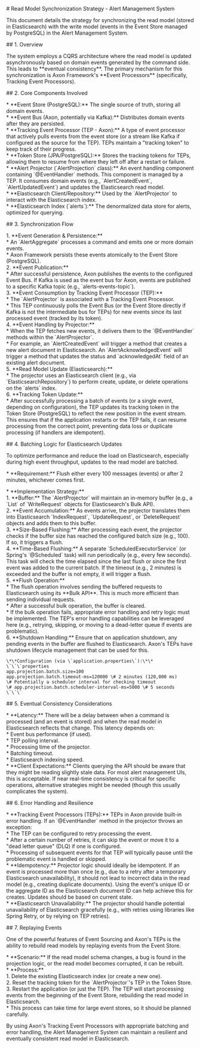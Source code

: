 \# Read Model Synchronization Strategy \- Alert Management System

This document details the strategy for synchronizing the read model (stored in Elasticsearch) with the write model (events in the Event Store managed by PostgreSQL) in the Alert Management System.

\#\# 1\. Overview

The system employs a CQRS architecture where the read model is updated asynchronously based on domain events generated by the command side. This leads to \*\*eventual consistency\*\*. The primary mechanism for this synchronization is Axon Framework's \*\*Event Processors\*\* (specifically, Tracking Event Processors).

\#\# 2\. Core Components Involved

\* \*\*Event Store (PostgreSQL):\*\* The single source of truth, storing all domain events.  
\* \*\*Event Bus (Axon, potentially via Kafka):\*\* Distributes domain events after they are persisted.  
\* \*\*Tracking Event Processor (TEP \- Axon):\*\* A type of event processor that actively pulls events from the event store (or a stream like Kafka if configured as the source for the TEP). TEPs maintain a "tracking token" to keep track of their progress.  
    \* \*\*Token Store (JPA/PostgreSQL):\*\* Stores the tracking tokens for TEPs, allowing them to resume from where they left off after a restart or failure.  
\* \*\*Alert Projector (\`AlertProjection\` class):\*\* An event handling component containing \`@EventHandler\` methods. This component is managed by a TEP. It consumes domain events (e.g., \`AlertCreatedEvent\`, \`AlertUpdatedEvent\`) and updates the Elasticsearch read model.  
\* \*\*Elasticsearch Client/Repository:\*\* Used by the \`AlertProjector\` to interact with the Elasticsearch index.  
\* \*\*Elasticsearch Index (\`alerts\`):\*\* The denormalized data store for alerts, optimized for querying.

\#\# 3\. Synchronization Flow

1\.  \*\*Event Generation & Persistence:\*\*  
    \* An \`AlertAggregate\` processes a command and emits one or more domain events.  
    \* Axon Framework persists these events atomically to the Event Store (PostgreSQL).  
2\.  \*\*Event Publication:\*\*  
    \* After successful persistence, Axon publishes the events to the configured Event Bus. If Kafka is used as the event bus for Axon, events are published to a specific Kafka topic (e.g., \`alerts-events-topic\`).  
3\.  \*\*Event Consumption by Tracking Event Processor (TEP):\*\*  
    \* The \`AlertProjector\` is associated with a Tracking Event Processor.  
    \* This TEP continuously polls the Event Bus (or the Event Store directly if Kafka is not the intermediate bus for TEPs) for new events since its last processed event (tracked by its token).  
4\.  \*\*Event Handling by Projector:\*\*  
    \* When the TEP fetches new events, it delivers them to the \`@EventHandler\` methods within the \`AlertProjector\`.  
    \* For example, an \`AlertCreatedEvent\` will trigger a method that creates a new alert document in Elasticsearch. An \`AlertAcknowledgedEvent\` will trigger a method that updates the status and \`acknowledgedAt\` field of an existing alert document.  
5\.  \*\*Read Model Update (Elasticsearch):\*\*  
    \* The projector uses an Elasticsearch client (e.g., via \`ElasticsearchRepository\`) to perform create, update, or delete operations on the \`alerts\` index.  
6\.  \*\*Tracking Token Update:\*\*  
    \* After successfully processing a batch of events (or a single event, depending on configuration), the TEP updates its tracking token in the Token Store (PostgreSQL) to reflect the new position in the event stream. This ensures that if the application restarts or the TEP fails, it can resume processing from the correct point, preventing data loss or duplicate processing (if handlers are idempotent).

\#\# 4\. Batching Logic for Elasticsearch Updates

To optimize performance and reduce the load on Elasticsearch, especially during high event throughput, updates to the read model are batched.

\* \*\*Requirement:\*\* Flush either every 100 messages (events) or after 2 minutes, whichever comes first.

\* \*\*Implementation Strategy:\*\*  
    1\.  \*\*Buffer:\*\* The \`AlertProjector\` will maintain an in-memory buffer (e.g., a \`List\` of \`WriteRequest\` objects for Elasticsearch's Bulk API).  
    2\.  \*\*Event Accumulation:\*\* As events arrive, the projector translates them into Elasticsearch \`IndexRequest\`, \`UpdateRequest\`, or \`DeleteRequest\` objects and adds them to this buffer.  
    3\.  \*\*Size-Based Flushing:\*\* After processing each event, the projector checks if the buffer size has reached the configured batch size (e.g., 100). If so, it triggers a flush.  
    4\.  \*\*Time-Based Flushing:\*\* A separate \`ScheduledExecutorService\` (or Spring's \`@Scheduled\` task) will run periodically (e.g., every few seconds). This task will check the time elapsed since the last flush or since the first event was added to the current batch. If the timeout (e.g., 2 minutes) is exceeded and the buffer is not empty, it will trigger a flush.  
    5\.  \*\*Flush Operation:\*\*  
        \* The flush operation involves sending the buffered requests to Elasticsearch using its \*\*Bulk API\*\*. This is much more efficient than sending individual requests.  
        \* After a successful bulk operation, the buffer is cleared.  
        \* If the bulk operation fails, appropriate error handling and retry logic must be implemented. The TEP's error handling capabilities can be leveraged here (e.g., retrying, skipping, or moving to a dead-letter queue if events are problematic).  
    6\.  \*\*Shutdown Handling:\*\* Ensure that on application shutdown, any pending events in the buffer are flushed to Elasticsearch. Axon's TEPs have shutdown lifecycle management that can be used for this.

    \*\*Configuration (via \`application.properties\`):\*\*  
    \`\`\`properties  
    app.projection.batch.size=100  
    app.projection.batch.timeout-ms=120000 \# 2 minutes (120,000 ms)  
    \# Potentially a scheduler interval for checking timeout  
    \# app.projection.batch.scheduler-interval-ms=5000 \# 5 seconds  
    \`\`\`

\#\# 5\. Eventual Consistency Considerations

\* \*\*Latency:\*\* There will be a delay between when a command is processed (and an event is stored) and when the read model in Elasticsearch reflects that change. This latency depends on:  
    \* Event bus performance (if used).  
    \* TEP polling interval.  
    \* Processing time of the projector.  
    \* Batching timeout.  
    \* Elasticsearch indexing speed.  
\* \*\*Client Expectations:\*\* Clients querying the API should be aware that they might be reading slightly stale data. For most alert management UIs, this is acceptable. If near real-time consistency is critical for specific operations, alternative strategies might be needed (though this usually complicates the system).

\#\# 6\. Error Handling and Resilience

\* \*\*Tracking Event Processors (TEPs):\*\* TEPs in Axon provide built-in error handling. If an \`@EventHandler\` method in the projector throws an exception:  
    \* The TEP can be configured to retry processing the event.  
    \* After a certain number of retries, it can skip the event or move it to a "dead letter queue" (DLQ) if one is configured.  
    \* Processing of subsequent events for that TEP will typically pause until the problematic event is handled or skipped.  
\* \*\*Idempotency:\*\* Projector logic should ideally be idempotent. If an event is processed more than once (e.g., due to a retry after a temporary Elasticsearch unavailability), it should not lead to incorrect data in the read model (e.g., creating duplicate documents). Using the event's unique ID or the aggregate ID as the Elasticsearch document ID can help achieve this for creates. Updates should be based on current state.  
\* \*\*Elasticsearch Unavailability:\*\* The projector should handle potential unavailability of Elasticsearch gracefully (e.g., with retries using libraries like Spring Retry, or by relying on TEP retries).

\#\# 7\. Replaying Events

One of the powerful features of Event Sourcing and Axon's TEPs is the ability to rebuild read models by replaying events from the Event Store.

\* \*\*Scenario:\*\* If the read model schema changes, a bug is found in the projection logic, or the read model becomes corrupted, it can be rebuilt.  
\* \*\*Process:\*\*  
    1\.  Delete the existing Elasticsearch index (or create a new one).  
    2\.  Reset the tracking token for the \`AlertProjector\`'s TEP in the Token Store.  
    3\.  Restart the application (or just the TEP). The TEP will start processing events from the beginning of the Event Store, rebuilding the read model in Elasticsearch.  
    \* This process can take time for large event stores, so it should be planned carefully.

By using Axon's Tracking Event Processors with appropriate batching and error handling, the Alert Management System can maintain a resilient and eventually consistent read model in Elasticsearch.  
